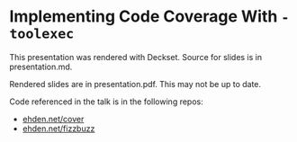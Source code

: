 # Implementing Code Coverage With `-toolexec`

This presentation was rendered with Deckset.
Source for slides is in presentation.md.

Rendered slides are in presentation.pdf.
This may not be up to date.

Code referenced in the talk is in the following repos:

* [ehden.net/cover](https://ehden.net/cover)
* [ehden.net/fizzbuzz](https://ehden.net/fizzbuzz)
